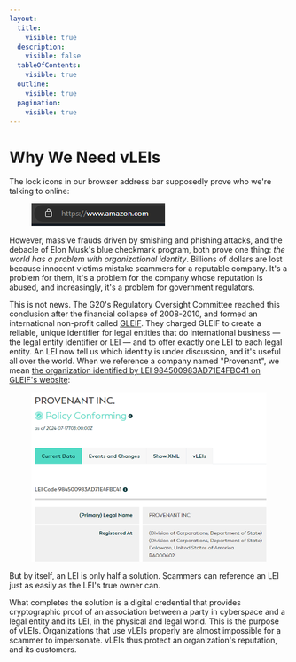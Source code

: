```yaml
---
layout:
  title:
    visible: true
  description:
    visible: false
  tableOfContents:
    visible: true
  outline:
    visible: true
  pagination:
    visible: true
---
```


# Why We Need vLEIs

The lock icons in our browser address bar supposedly prove who we're talking to online:

<figure><img src="../../../.gitbook/assets/amazon-lock-icon.png" alt=""><figcaption></figcaption></figure>

However, massive frauds driven by smishing and phishing attacks, and the debacle of Elon Musk's blue checkmark program, both prove one thing: _the world has a problem with organizational identity_. Billions of dollars are lost because innocent victims mistake scammers for a reputable company. It's a problem for them, it's a problem for the company whose reputation is abused, and increasingly, it's a problem for government regulators.

This is not news. The G20's Regulatory Oversight Committee reached this conclusion after the financial collapse of 2008-2010, and formed an international non-profit called [GLEIF](https://gleif.org). They charged GLEIF to create a reliable, unique identifier for legal entities that do international business — the legal entity identifier or LEI — and to offer exactly one LEI to each legal entity. An LEI now tell us which identity is under discussion, and it's useful all over the world. When we reference a company named "Provenant", we mean [the organization identified by LEI 984500983AD71E4FBC41 on GLEIF's website](https://search.gleif.org/#/record/984500983AD71E4FBC41):

<figure><img src="../../../.gitbook/assets/Provenant LEI record.png" alt=""><figcaption></figcaption></figure>

But by itself, an LEI is only half a solution. Scammers can reference an LEI just as easily as the LEI's true owner can.

What completes the solution is a digital credential that provides cryptographic proof of an association between a party in cyberspace and a legal entity and its LEI, in the physical and legal world. This is the purpose of vLEIs. Organizations that use vLEIs properly are almost impossible for a scammer to impersonate. vLEIs thus protect an organization's reputation, and its customers.
